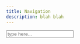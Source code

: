 ```yaml
---
title: Navigation
description: blah blah
---
```


<input type="text" class="text-input" placeholder="type here..."/>
